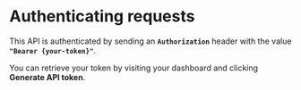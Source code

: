 # Authenticating requests

This API is authenticated by sending an **`Authorization`** header with the value **`"Bearer {your-token}"`**.

You can retrieve your token by visiting your dashboard and clicking <b>Generate API token</b>.
